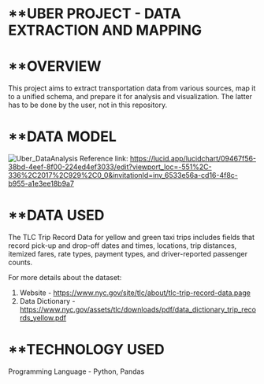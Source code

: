 # **UBER PROJECT - DATA EXTRACTION AND MAPPING
# **OVERVIEW
This project aims to extract transportation data from various sources, map it to a unified schema, and prepare it for analysis and visualization. The latter has to be done by the user, not in this repository.
# **DATA MODEL

![Uber_DataAnalysis](https://github.com/user-attachments/assets/fd002dd5-08d1-4233-99a0-aadf89b2714f)
Reference link: https://lucid.app/lucidchart/09467f56-38bd-4eef-8f00-224ed4ef3033/edit?viewport_loc=-551%2C-336%2C2017%2C929%2C0_0&invitationId=inv_6533e56a-cd16-4f8c-b955-a1e3ee18b9a7

# **DATA USED 
The TLC Trip Record Data for yellow and green taxi trips includes fields that record pick-up and drop-off dates and times, locations, trip distances, itemized fares, rate types, payment types, and driver-reported passenger counts.

For more details about the dataset:
1. Website - https://www.nyc.gov/site/tlc/about/tlc-trip-record-data.page
2. Data Dictionary - https://www.nyc.gov/assets/tlc/downloads/pdf/data_dictionary_trip_records_yellow.pdf
# **TECHNOLOGY USED
Programming Language - Python, Pandas




